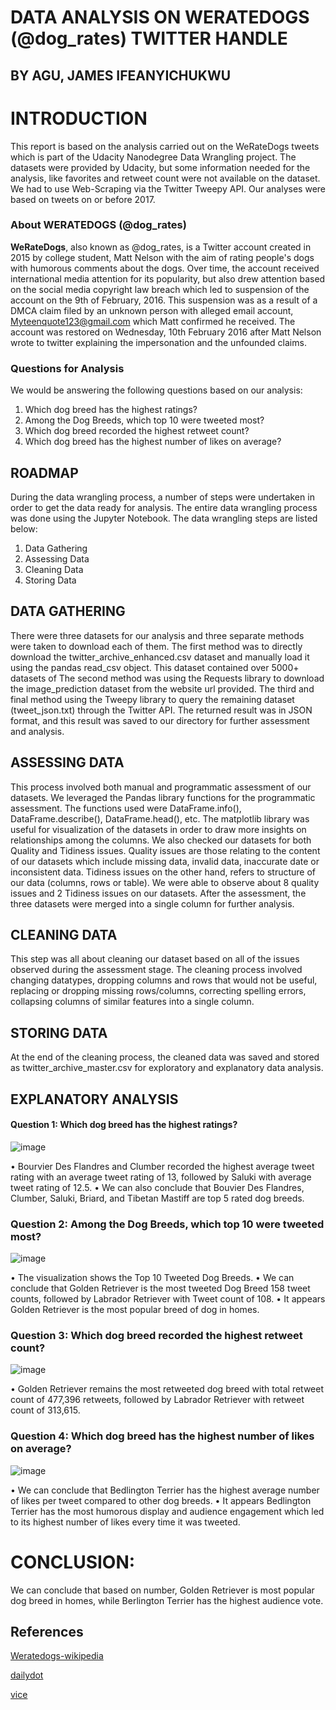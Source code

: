 # DATA ANALYSIS ON WERATEDOGS (@dog_rates) TWITTER HANDLE
## BY AGU, JAMES IFEANYICHUKWU

# INTRODUCTION
This report is based on the analysis carried out on the WeRateDogs tweets which is part
of the Udacity Nanodegree Data Wrangling project. The datasets were provided by
Udacity, but some information needed for the analysis, like favorites and retweet count
were not available on the dataset. We had to use Web-Scraping via the Twitter Tweepy
API. Our analyses were based on tweets on or before 2017.

### About WERATEDOGS (@dog_rates)

**WeRateDogs**, also known as @dog_rates, is a Twitter account created in 2015 by college
student, Matt Nelson with the aim of rating people's dogs with humorous comments
about the dogs. Over time, the account received international media attention for its
popularity, but also drew attention based on the social media copyright law breach which
led to suspension of the account on the 9th of February, 2016. This suspension was as a
result of a DMCA claim filed by an unknown person with alleged email account,
Myteenquote123@gmail.com which Matt confirmed he received. The account was
restored on Wednesday, 10th February 2016 after Matt Nelson wrote to twitter explaining
the impersonation and the unfounded claims.

### Questions for Analysis

We would be answering the following questions based on our analysis:
1. Which dog breed has the highest ratings?
2. Among the Dog Breeds, which top 10 were tweeted most?
3. Which dog breed recorded the highest retweet count?
4. Which dog breed has the highest number of likes on average?

## ROADMAP
During the data wrangling process, a number of steps were undertaken in order to get the
data ready for analysis.
The entire data wrangling process was done using the Jupyter Notebook.
The data wrangling steps are listed below:
1. Data Gathering
2. Assessing Data
3. Cleaning Data
4. Storing Data

## DATA GATHERING
There were three datasets for our analysis and three separate methods were taken to
download each of them.
The first method was to directly download the twitter_archive_enhanced.csv dataset
and manually load it using the pandas read_csv object. This dataset contained over
5000+ datasets of
The second method was using the Requests library to download the image_prediction
dataset from the website url provided.
The third and final method using the Tweepy library to query the remaining dataset
(tweet_json.txt) through the Twitter API. The returned result was in JSON format, and
this result was saved to our directory for further assessment and analysis.

## ASSESSING DATA
This process involved both manual and programmatic assessment of our datasets.
We leveraged the Pandas library functions for the programmatic assessment. The functions used were DataFrame.info(), DataFrame.describe(), DataFrame.head(), etc.
The matplotlib library was useful for visualization of the datasets in order to draw
more insights on relationships among the columns.
We also checked our datasets for both Quality and Tidiness issues.
Quality issues are those relating to the content of our datasets which include missing
data, invalid data, inaccurate date or inconsistent data.
Tidiness issues on the other hand, refers to structure of our data (columns, rows or
table). We were able to observe about 8 quality issues and 2 Tidiness issues on our
datasets. After the assessment, the three datasets were merged into a single column
for further analysis.

## CLEANING DATA
This step was all about cleaning our dataset based on all of the issues observed
during the assessment stage. The cleaning process involved changing datatypes,
dropping columns and rows that would not be useful, replacing or dropping missing
rows/columns, correcting spelling errors, collapsing columns of similar features into
a single column.

## STORING DATA
At the end of the cleaning process, the cleaned data was saved and stored as
twitter_archive_master.csv for exploratory and explanatory data analysis.

## EXPLANATORY ANALYSIS

#### Question 1: Which dog breed has the highest ratings?

![image](assets/q1_rating.png)


• Bourvier Des Flandres and Clumber recorded the highest average tweet rating
with an average tweet rating of 13, followed by Saluki with average tweet rating
of 12.5.
• We can also conclude that Bouvier Des Flandres, Clumber, Saluki, Briard, and
Tibetan Mastiff are top 5 rated dog breeds.

### Question 2: Among the Dog Breeds, which top 10 were tweeted most?

![image](assets/q2_topcount.png)

• The visualization shows the Top 10 Tweeted Dog Breeds.
• We can conclude that Golden Retriever is the most tweeted Dog Breed 158 tweet counts, followed by Labrador Retriever with Tweet count of 108.
• It appears Golden Retriever is the most popular breed of dog in homes.


### Question 3: Which dog breed recorded the highest retweet count?

![image](assets/q3_retweet_count.png)

• Golden Retriever remains the most retweeted dog breed with total retweet count of 477,396 retweets, followed by Labrador Retriever with retweet count of 313,615.

### Question 4: Which dog breed has the highest number of likes on average?

![image](assets/q4_avg_likes.png)

• We can conclude that Bedlington Terrier has the highest average number of likes per tweet compared to other dog breeds.
• It appears Bedlington Terrier has the most humorous display and audience engagement which led to its highest number of likes every time it was tweeted.

# CONCLUSION:
We can conclude that based on number, Golden Retriever is most popular dog breed in homes, while Berlington Terrier has the highest audience vote.

## References
[Weratedogs-wikipedia](https://en.wikipedia.org/wiki/WeRateDogs)

[dailydot](https://www.dailydot.com/debug/twitter-dog-rates-dmca-takedown/)

[vice](https://www.vice.com/en/article/aekvg8/twitter-rate-dogs-account-suspended)
